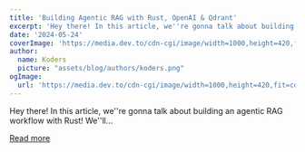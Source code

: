 ```yaml
---
title: 'Building Agentic RAG with Rust, OpenAI & Qdrant'
excerpt: 'Hey there! In this article, we''re gonna talk about building an agentic RAG workflow with Rust! We''ll...'
date: '2024-05-24'
coverImage: 'https://media.dev.to/cdn-cgi/image/width=1000,height=420,fit=cover,gravity=auto,format=auto/https%3A%2F%2Fdev-to-uploads.s3.amazonaws.com%2Fuploads%2Farticles%2Frhditur68qxn1pr3ewp4.png'
author:
  name: Koders
  picture: "assets/blog/authors/koders.png"
ogImage:
  url: 'https://media.dev.to/cdn-cgi/image/width=1000,height=420,fit=cover,gravity=auto,format=auto/https%3A%2F%2Fdev-to-uploads.s3.amazonaws.com%2Fuploads%2Farticles%2Frhditur68qxn1pr3ewp4.png'
---
```


Hey there! In this article, we''re gonna talk about building an agentic RAG workflow with Rust! We''ll...

[Read more](https://dev.to/shuttle_dev/building-agentic-rag-with-rust-openai-qdrant-3bjd)
